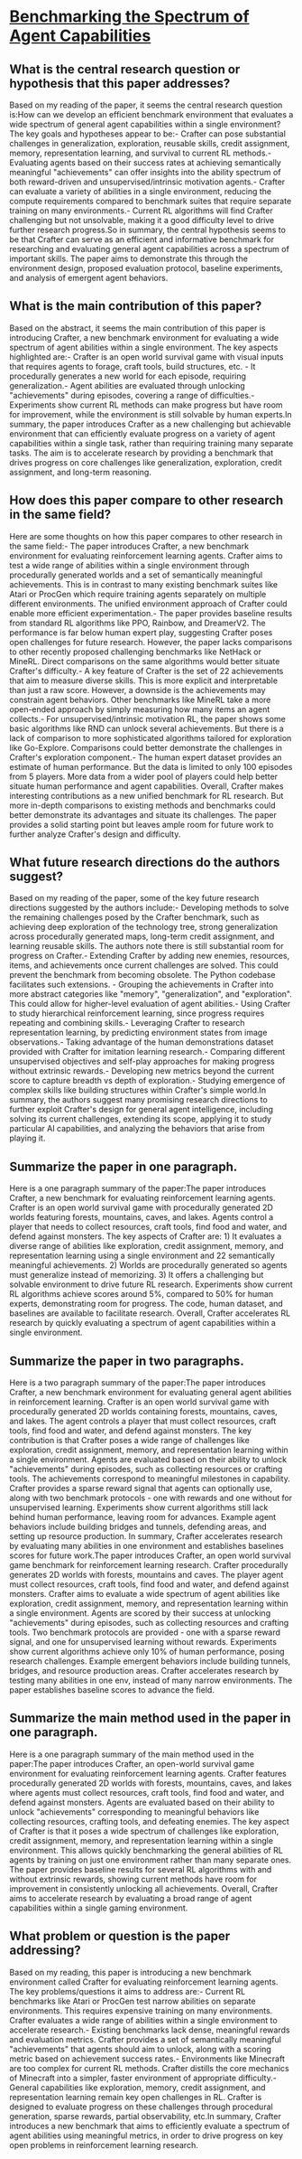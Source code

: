 # [Benchmarking the Spectrum of Agent Capabilities](https://arxiv.org/abs/2109.06780)

## What is the central research question or hypothesis that this paper addresses?

Based on my reading of the paper, it seems the central research question is:How can we develop an efficient benchmark environment that evaluates a wide spectrum of general agent capabilities within a single environment?The key goals and hypotheses appear to be:- Crafter can pose substantial challenges in generalization, exploration, reusable skills, credit assignment, memory, representation learning, and survival to current RL methods.- Evaluating agents based on their success rates at achieving semantically meaningful "achievements" can offer insights into the ability spectrum of both reward-driven and unsupervised/intrinsic motivation agents.- Crafter can evaluate a variety of abilities in a single environment, reducing the compute requirements compared to benchmark suites that require separate training on many environments.- Current RL algorithms will find Crafter challenging but not unsolvable, making it a good difficulty level to drive further research progress.So in summary, the central hypothesis seems to be that Crafter can serve as an efficient and informative benchmark for researching and evaluating general agent capabilities across a spectrum of important skills. The paper aims to demonstrate this through the environment design, proposed evaluation protocol, baseline experiments, and analysis of emergent agent behaviors.


## What is the main contribution of this paper?

Based on the abstract, it seems the main contribution of this paper is introducing Crafter, a new benchmark environment for evaluating a wide spectrum of agent abilities within a single environment. The key aspects highlighted are:- Crafter is an open world survival game with visual inputs that requires agents to forage, craft tools, build structures, etc. - It procedurally generates a new world for each episode, requiring generalization.- Agent abilities are evaluated through unlocking "achievements" during episodes, covering a range of difficulties.- Experiments show current RL methods can make progress but have room for improvement, while the environment is still solvable by human experts.In summary, the paper introduces Crafter as a new challenging but achievable environment that can efficiently evaluate progress on a variety of agent capabilities within a single task, rather than requiring training many separate tasks. The aim is to accelerate research by providing a benchmark that drives progress on core challenges like generalization, exploration, credit assignment, and long-term reasoning.


## How does this paper compare to other research in the same field?

Here are some thoughts on how this paper compares to other research in the same field:- The paper introduces Crafter, a new benchmark environment for evaluating reinforcement learning agents. Crafter aims to test a wide range of abilities within a single environment through procedurally generated worlds and a set of semantically meaningful achievements. This is in contrast to many existing benchmark suites like Atari or ProcGen which require training agents separately on multiple different environments. The unified environment approach of Crafter could enable more efficient experimentation.- The paper provides baseline results from standard RL algorithms like PPO, Rainbow, and DreamerV2. The performance is far below human expert play, suggesting Crafter poses open challenges for future research. However, the paper lacks comparisons to other recently proposed challenging benchmarks like NetHack or MineRL. Direct comparisons on the same algorithms would better situate Crafter's difficulty.- A key feature of Crafter is the set of 22 achievements that aim to measure diverse skills. This is more explicit and interpretable than just a raw score. However, a downside is the achievements may constrain agent behaviors. Other benchmarks like MineRL take a more open-ended approach by simply measuring how many items an agent collects.- For unsupervised/intrinsic motivation RL, the paper shows some basic algorithms like RND can unlock several achievements. But there is a lack of comparison to more sophisticated algorithms tailored for exploration like Go-Explore. Comparisons could better demonstrate the challenges in Crafter's exploration component.- The human expert dataset provides an estimate of human performance. But the data is limited to only 100 episodes from 5 players. More data from a wider pool of players could help better situate human performance and agent capabilities. Overall, Crafter makes interesting contributions as a new unified benchmark for RL research. But more in-depth comparisons to existing methods and benchmarks could better demonstrate its advantages and situate its challenges. The paper provides a solid starting point but leaves ample room for future work to further analyze Crafter's design and difficulty.


## What future research directions do the authors suggest?

Based on my reading of the paper, some of the key future research directions suggested by the authors include:- Developing methods to solve the remaining challenges posed by the Crafter benchmark, such as achieving deep exploration of the technology tree, strong generalization across procedurally generated maps, long-term credit assignment, and learning reusable skills. The authors note there is still substantial room for progress on Crafter.- Extending Crafter by adding new enemies, resources, items, and achievements once current challenges are solved. This could prevent the benchmark from becoming obsolete. The Python codebase facilitates such extensions. - Grouping the achievements in Crafter into more abstract categories like "memory", "generalization", and "exploration". This could allow for higher-level evaluation of agent abilities.- Using Crafter to study hierarchical reinforcement learning, since progress requires repeating and combining skills.- Leveraging Crafter to research representation learning, by predicting environment states from image observations.- Taking advantage of the human demonstrations dataset provided with Crafter for imitation learning research.- Comparing different unsupervised objectives and self-play approaches for making progress without extrinsic rewards.- Developing new metrics beyond the current score to capture breadth vs depth of exploration.- Studying emergence of complex skills like building structures within Crafter's simple world.In summary, the authors suggest many promising research directions to further exploit Crafter's design for general agent intelligence, including solving its current challenges, extending its scope, applying it to study particular AI capabilities, and analyzing the behaviors that arise from playing it.


## Summarize the paper in one paragraph.

Here is a one paragraph summary of the paper:The paper introduces Crafter, a new benchmark for evaluating reinforcement learning agents. Crafter is an open world survival game with procedurally generated 2D worlds featuring forests, mountains, caves, and lakes. Agents control a player that needs to collect resources, craft tools, find food and water, and defend against monsters. The key aspects of Crafter are: 1) It evaluates a diverse range of abilities like exploration, credit assignment, memory, and representation learning using a single environment and 22 semantically meaningful achievements. 2) Worlds are procedurally generated so agents must generalize instead of memorizing. 3) It offers a challenging but solvable environment to drive future RL research. Experiments show current RL algorithms achieve scores around 5%, compared to 50% for human experts, demonstrating room for progress. The code, human dataset, and baselines are available to facilitate research. Overall, Crafter accelerates RL research by quickly evaluating a spectrum of agent capabilities within a single environment.


## Summarize the paper in two paragraphs.

Here is a two paragraph summary of the paper:The paper introduces Crafter, a new benchmark environment for evaluating general agent abilities in reinforcement learning. Crafter is an open world survival game with procedurally generated 2D worlds containing forests, mountains, caves, and lakes. The agent controls a player that must collect resources, craft tools, find food and water, and defend against monsters. The key contribution is that Crafter poses a wide range of challenges like exploration, credit assignment, memory, and representation learning within a single environment. Agents are evaluated based on their ability to unlock "achievements" during episodes, such as collecting resources or crafting tools. The achievements correspond to meaningful milestones in capability. Crafter provides a sparse reward signal that agents can optionally use, along with two benchmark protocols - one with rewards and one without for unsupervised learning. Experiments show current algorithms still lack behind human performance, leaving room for advances. Example agent behaviors include building bridges and tunnels, defending areas, and setting up resource production. In summary, Crafter accelerates research by evaluating many abilities in one environment and establishes baselines scores for future work.The paper introduces Crafter, an open world survival game benchmark for reinforcement learning research. Crafter procedurally generates 2D worlds with forests, mountains and caves. The player agent must collect resources, craft tools, find food and water, and defend against monsters. Crafter aims to evaluate a wide spectrum of agent abilities like exploration, credit assignment, memory, and representation learning within a single environment. Agents are scored by their success at unlocking "achievements" during episodes, such as collecting resources and crafting tools. Two benchmark protocols are provided - one with a sparse reward signal, and one for unsupervised learning without rewards. Experiments show current algorithms achieve only 10% of human performance, posing research challenges. Example emergent behaviors include building tunnels, bridges, and resource production areas. Crafter accelerates research by testing many abilities in one env, instead of many narrow environments. The paper establishes baseline scores to advance the field.


## Summarize the main method used in the paper in one paragraph.

Here is a one paragraph summary of the main method used in the paper:The paper introduces Crafter, an open-world survival game environment for evaluating reinforcement learning agents. Crafter features procedurally generated 2D worlds with forests, mountains, caves, and lakes where agents must collect resources, craft tools, find food and water, and defend against monsters. Agents are evaluated based on their ability to unlock "achievements" corresponding to meaningful behaviors like collecting resources, crafting tools, and defeating enemies. The key aspect of Crafter is that it poses a wide spectrum of challenges like exploration, credit assignment, memory, and representation learning within a single environment. This allows quickly benchmarking the general abilities of RL agents by training on just one environment rather than many separate ones. The paper provides baseline results for several RL algorithms with and without extrinsic rewards, showing current methods have room for improvement in consistently unlocking all achievements. Overall, Crafter aims to accelerate research by evaluating a broad range of agent capabilities within a single gaming environment.


## What problem or question is the paper addressing?

Based on my reading, this paper is introducing a new benchmark environment called Crafter for evaluating reinforcement learning agents. The key problems/questions it aims to address are:- Current RL benchmarks like Atari or ProcGen test narrow abilities on separate environments. This requires expensive training on many environments. Crafter evaluates a wide range of abilities within a single environment to accelerate research.- Existing benchmarks lack dense, meaningful rewards and evaluation metrics. Crafter provides a set of semantically meaningful "achievements" that agents should aim to unlock, along with a scoring metric based on achievement success rates.- Environments like Minecraft are too complex for current RL methods. Crafter distills the core mechanics of Minecraft into a simpler, faster environment of appropriate difficulty.- General capabilities like exploration, memory, credit assignment, and representation learning remain key open challenges in RL. Crafter is designed to evaluate progress on these challenges through procedural generation, sparse rewards, partial observability, etc.In summary, Crafter introduces a new benchmark that aims to efficiently evaluate a spectrum of agent abilities using meaningful metrics, in order to drive progress on key open problems in reinforcement learning research.
